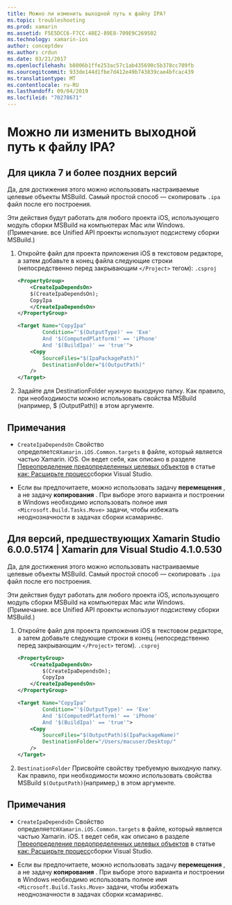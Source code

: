 ```yaml
---
title: Можно ли изменить выходной путь к файлу IPA?
ms.topic: troubleshooting
ms.prod: xamarin
ms.assetid: F5E5DCC6-F7CC-48E2-89E8-709E9C269502
ms.technology: xamarin-ios
author: conceptdev
ms.author: crdun
ms.date: 03/21/2017
ms.openlocfilehash: b8006b1ffe253ac57c1ab435690c5b378cc709fb
ms.sourcegitcommit: 933de144d1fbe7d412e49b743839cae4bfcac439
ms.translationtype: MT
ms.contentlocale: ru-RU
ms.lasthandoff: 09/04/2019
ms.locfileid: "70278671"
---
```

# <a name="can-i-change-the-output-path-of-the-ipa-file"></a>Можно ли изменить выходной путь к файлу IPA?

## <a name="for-cycle-7-and-higher"></a>Для цикла 7 и более поздних версий
Да, для достижения этого можно использовать настраиваемые целевые объекты MSBuild. Самый простой способ — скопировать `.ipa` файл после его построения.

Эти действия будут работать для любого проекта iOS, использующего модуль сборки MSBuild на компьютерах Mac или Windows. (Примечание. все Unified API проекты используют подсистему сборки MSBuild.)

1. Откройте файл для проекта приложения iOS в текстовом редакторе, а затем добавьте в конец файла следующие строки (непосредственно перед закрывающим `</Project>` тегом): `.csproj`

    ```xml
    <PropertyGroup>
        <CreateIpaDependsOn>
        $(CreateIpaDependsOn);
        CopyIpa
        </CreateIpaDependsOn>
    </PropertyGroup>
    
    <Target Name="CopyIpa"
            Condition="'$(OutputType)' == 'Exe'
            And '$(ComputedPlatform)' == 'iPhone'
            And '$(BuildIpa)' == 'true'">
        <Copy
            SourceFiles="$(IpaPackagePath)"
            DestinationFolder="$(OutputPath)"
        />
    </Target>
    ```

2. Задайте для DestinationFolder нужную выходную папку. Как правило, при необходимости можно использовать свойства MSBuild (например, $ (OutputPath)) в этом аргументе.

## <a name="notes"></a>Примечания
- `CreateIpaDependsOn` Свойство определяется`Xamarin.iOS.Common.targets` в файле, который является частью Xamarin. iOS. Он ведет себя, как описано в разделе [Переопределение предопределенных целевых объектов](https://docs.microsoft.com/visualstudio/msbuild/how-to-extend-the-visual-studio-build-process#overriding-predefined-targets) в статье [как: Расширьте процесс](https://docs.microsoft.com/visualstudio/msbuild/how-to-extend-the-visual-studio-build-process)сборки Visual Studio.

- Если вы предпочитаете, можно использовать задачу **перемещения** , а не задачу **копирования** . При выборе этого варианта и построении в Windows необходимо использовать полное имя `<Microsoft.Build.Tasks.Move>` задачи, чтобы избежать неоднозначности в задачах сборки ксамаринвс.

## <a name="for-versions-before-xamarin-studio-6005174--xamarin-for-visual-studio-410530"></a>Для версий, предшествующих Xamarin Studio 6.0.0.5174 | Xamarin для Visual Studio 4.1.0.530

Да, для достижения этого можно использовать настраиваемые целевые объекты MSBuild. Самый простой способ — скопировать `.ipa` файл после его построения.

Эти действия будут работать для любого проекта iOS, использующего модуль сборки MSBuild на компьютерах Mac или Windows. (Примечание. все Unified API проекты используют подсистему сборки MSBuild.)

1. Откройте файл для проекта приложения iOS в текстовом редакторе, а затем добавьте следующие строки в конец (непосредственно перед закрывающим `</Project>` тегом). `.csproj`

    ```xml
    <PropertyGroup>
        <CreateIpaDependsOn>
            $(CreateIpaDependsOn);
            CopyIpa
        </CreateIpaDependsOn>
    </PropertyGroup>

    <Target Name="CopyIpa"
            Condition="'$(OutputType)' == 'Exe'
            And '$(ComputedPlatform)' == 'iPhone'
            And '$(BuildIpa)' == 'true'">
        <Copy
            SourceFiles="$(OutputPath)$(IpaPackageName)"
            DestinationFolder="/Users/macuser/Desktop/"
        />
    </Target>
    ```

2. `DestinationFolder` Присвойте свойству требуемую выходную папку. Как правило, при необходимости можно использовать свойства MSBuild `$(OutputPath)`(например,) в этом аргументе.

## <a name="notes"></a>Примечания
- `CreateIpaDependsOn` Свойство определяется`Xamarin.iOS.Common.targets` в файле, который является частью Xamarin. iOS. t ведет себя, как описано в разделе [Переопределение предопределенных целевых объектов](https://docs.microsoft.com/visualstudio/msbuild/how-to-extend-the-visual-studio-build-process#overriding-predefined-targets) в статье [как: Расширьте процесс](https://docs.microsoft.com/visualstudio/msbuild/how-to-extend-the-visual-studio-build-process)сборки Visual Studio.

- Если вы предпочитаете, можно использовать задачу **перемещения** , а не задачу **копирования** . При выборе этого варианта и построении в Windows необходимо использовать полное имя `<Microsoft.Build.Tasks.Move>` задачи, чтобы избежать неоднозначности в задачах сборки ксамаринвс.
